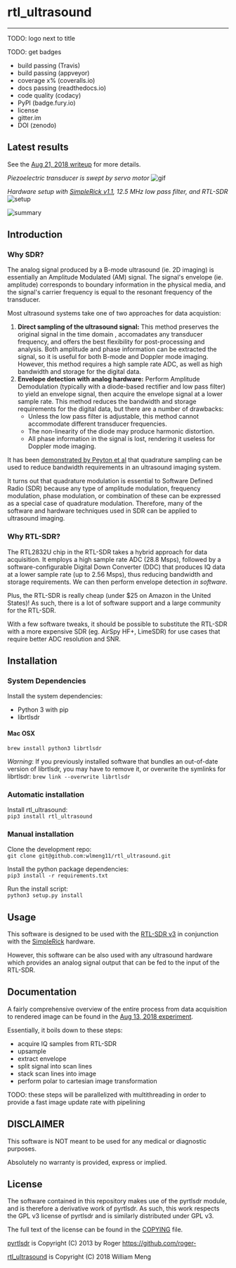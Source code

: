 # rtl_ultrasound
-----
TODO: logo next to title

TODO: get badges

* build passing (Travis)
* build passing (appveyor)
* coverage x% (coveralls.io)
* docs passing (readthedocs.io)
* code quality (codacy)
* PyPI (badge.fury.io)
* license
* gitter.im
* DOI (zenodo)



## Latest results

See the [Aug 21, 2018 writeup](experiments/20180821/README.md) for more details.

_Piezoelectric transducer is swept by servo motor_
![gif](experiments/20180821/DSCN7889.gif)

_Hardware setup with [SimpleRick v1.1](https://github.com/wlmeng11/SimpleRick/), 12.5 MHz low pass filter, and RTL-SDR_
![setup](experiments/20180821/DSCN7892.JPG)

![summary](experiments/20180821/ControlAnd2Weights.png)

## Introduction

### Why SDR?
The analog signal produced by a B-mode ultrasound (ie. 2D imaging)
is essentially an Amplitude Modulated (AM) signal. The signal's envelope (ie. amplitude) corresponds to boundary information in the physical media, and the signal's carrier frequency is equal to the resonant frequency of the transducer.

Most ultrasound systems take one of two approaches for data acquistion:

1. **Direct sampling of the ultrasound signal:**
This method preserves the original signal in the time domain , accomadates any transducer frequency, and offers the best flexibility for post-processing and analysis. Both amplitude and phase information can be extracted the signal, so it is useful for both B-mode and Doppler mode imaging.
However, this method requires a high sample rate ADC, as well as high bandwidth and storage for the digital data. 
2. **Envelope detection with analog hardware:** Perform Amplitude Demodulation (typically with a diode-based rectifier and low pass filter) to yield an envelope signal, then acquire the envelope signal at a lower sample rate.
This method reduces the bandwidth and storage requirements for the digital data, but there are a number of drawbacks: 
	* Unless the low pass filter is adjustable, this method cannot accommodate different transducer frequencies.
	* The non-linearity of the diode may produce harmonic distortion.
	* All phase information in the signal is lost, rendering it useless for Doppler mode imaging.

It has been [demonstrated by Peyton et al](https://biomedical-engineering-online.biomedcentral.com/articles/10.1186/s12938-018-0512-6) that quadrature sampling can be used to reduce bandwidth requirements in an ultrasound imaging system.

It turns out that quadrature modulation is essential to Software Defined Radio (SDR) because any type of amplitude modulation, frequency modulation, phase modulation, or combination of these can be expressed as a special case of quadrature modulation. Therefore, many of the software and hardware techniques used in SDR can be applied to ultrasound imaging.


### Why RTL-SDR?
The RTL2832U chip in the RTL-SDR takes a hybrid approach for data acquisition. It employs a high sample rate ADC (28.8 Msps), followed by a software-configurable Digital Down Converter (DDC) that produces IQ data at a lower sample rate (up to 2.56 Msps), thus reducing bandwidth and storage requirements. We can then perform envelope detection *in software*.

Plus, the RTL-SDR is really cheap (under $25 on Amazon in the United States)!
As such, there is a lot of software support and a large community for the RTL-SDR.

With a few software tweaks, it should be possible to substitute the RTL-SDR with a more expensive SDR (eg. AirSpy HF+, LimeSDR) for use cases that require better ADC resolution and SNR.

## Installation
### System Dependencies
Install the system dependencies:

* Python 3 with pip
* librtlsdr

#### Mac OSX
`brew install python3 librtlsdr`

*Warning*: If you previously installed software that bundles an out-of-date version of librtlsdr,
you may have to remove it, or overwrite the symlinks for librtlsdr: `brew link --overwrite librtlsdr`

### Automatic installation
Install rtl_ultrasound:  
`pip3 install rtl_ultrasound`

### Manual installation
Clone the development repo:  
`git clone git@github.com:wlmeng11/rtl_ultrasound.git`

Install the python package dependencies:  
`pip3 install -r requirements.txt`

Run the install script:  
`python3 setup.py install`

## Usage
This software is designed to be used with the [RTL-SDR v3](https://www.rtl-sdr.com/buy-rtl-sdr-dvb-t-dongles/)
in conjunction with the [SimpleRick](https://github.com/wlmeng11/SimpleRick) hardware.

However, this software can be also used with any ultrasound hardware which
provides an analog signal output that can be fed to the input of the RTL-SDR.

## Documentation
A fairly comprehensive overview of the entire process from data acquisition to rendered image
can be found in the [Aug 13, 2018 experiment](experiments/20180813/rtl_ultrasound_test.ipynb).

Essentially, it boils down to these steps:

* acquire IQ samples from RTL-SDR
* upsample
* extract envelope
* split signal into scan lines
* stack scan lines into image
* perform polar to cartesian image transformation

TODO: these steps will be parallelized with multithreading in order to
provide a fast image update rate with pipelining

## DISCLAIMER
This software is NOT meant to be used for any medical or diagnostic purposes.

Absolutely no warranty is provided, express or implied.

## License
The software contained in this repository makes use of the pyrtlsdr module, and is therefore a derivative work of pyrtlsdr. As such, this work respects the GPL v3 license of pyrtlsdr and is similarly distributed under GPL v3.

The full text of the license can be found in the [COPYING](COPYING) file.

[pyrtlsdr](https://github.com/roger-/pyrtlsdr) is Copyright (C) 2013 by Roger https://github.com/roger-

[rtl_ultrasound](https://github.com/wlmeng11/rtl_ultrasound/) is Copyright (C) 2018 William Meng
